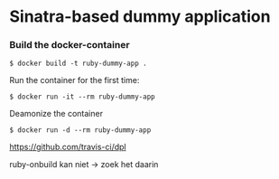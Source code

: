 # Sinatra-based dummy application

### Build the docker-container

```
$ docker build -t ruby-dummy-app .
```

Run the container for the first time:
```
$ docker run -it --rm ruby-dummy-app
```

Deamonize the container
```
$ docker run -d --rm ruby-dummy-app
```

https://github.com/travis-ci/dpl

ruby-onbuild kan niet -> zoek het daarin